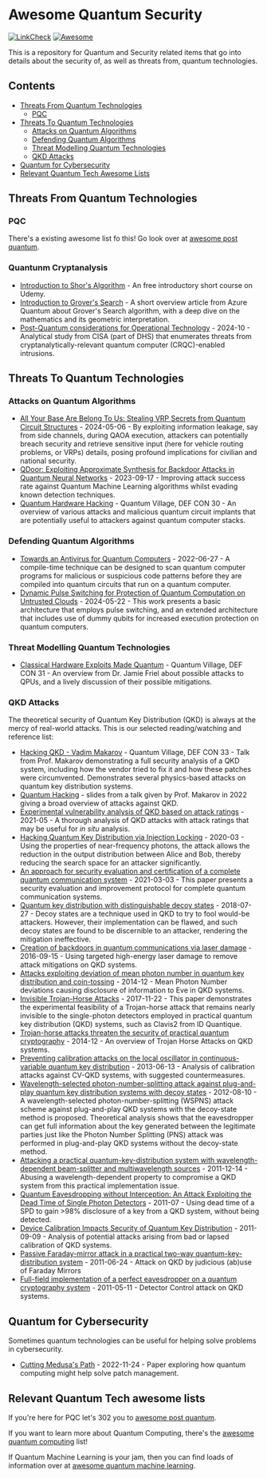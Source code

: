 # Awesome Quantum Security

[![LinkCheck](https://github.com/QuantumVillage/awesome-quantum-security/actions/workflows/linkCheck.yml/badge.svg)](https://github.com/QuantumVillage/awesome-quantum-security/actions/workflows/linkCheck.yml) [![Awesome](https://awesome.re/badge.svg)](https://awesome.re)

This is a repository for Quantum and Security related items that go into details about the security of, as well as threats from, quantum technologies. 

## Contents

- [Threats From Quantum Technologies](#threats-from-quantum-technologies)
  - [PQC](#pqc)
- [Threats To Quantum Technologies](#threats-to-quantum-technologies)
  - [Attacks on Quantum Algorithms](#attacks-on-quantum-algorithms)
  - [Defending Quantum Algorithms](#defending-quantum-algorithms)
  - [Threat Modelling Quantum Technologies](#threat-modelling-quantum-technologies)
  - [QKD Attacks](#qkd-attacks)
- [Quantum for Cybersecurity](#quantum-for-cybersecurity)
- [Relevant Quantum Tech Awesome Lists](#relevant-quantum-tech-awesome-lists)

## Threats From Quantum Technologies

### PQC

There's a existing awesome list fo this! Go look over at [awesome post quantum](https://github.com/veorq/awesome-post-quantum/).

### Quantunm Cryptanalysis

- [Introduction to Shor's Algorithm](https://www.udemy.com/course/introduction-to-quantum-computing-zero-to-shors-algorithm/) - An free introductory short course on Udemy.
- [Introduction to Grover's Search](https://learn.microsoft.com/en-us/azure/quantum/concepts-grovers) - A short overview article from Azure Quantum about Grover's Search algorithm, with a deep dive on the mathematics and its geometric interpretation.
- [Post-Quantum considerations for Operational Technology](https://www.cisa.gov/sites/default/files/2024-10/Post-Quantum%20Considerations%20for%20Operational%20Technology%20%28508%29.pdf) - 2024-10 - Analytical study from CISA (part of DHS) that enumerates threats from cryptanalytically-relevant quantum computer (CRQC)-enabled intrusions.

## Threats To Quantum Technologies

### Attacks on Quantum Algorithms

- [All Your Base Are Belong To Us: Stealing VRP Secrets from Quantum Circuit Structures](http://dx.doi.org/10.1109/HOST55342.2024.10545404) - 2024-05-06 - By exploiting information leakage, say from side channels, during QAOA execution, attackers can potentially breach security and retrieve sensitive input (here for vehicle routing problems, or VRPs) details, posing profound implications for civilian and national security.
- [QDoor: Exploiting Approximate Synthesis for Backdoor Attacks in Quantum Neural Networks](https://doi.org/10.1109/QCE57702.2023.00124) - 2023-09-17 - Improving attack success rate against Quantum Machine Learning algorithms whilst evading known detection techniques.
- [Quantum Hardware Hacking](https://www.youtube.com/watch?v=Gams7BAF7l8) - Quantum Village, DEF CON 30 - An overview of various attacks and malicious quantum circuit implants that are potentially useful to attackers against quantum computer stacks.

### Defending Quantum Algorithms

- [Towards an Antivirus for Quantum Computers](http://dx.doi.org/10.1109/HOST54066.2022.9840181) - 2022-06-27 - A compile-time technique can be designed to scan quantum computer programs for malicious or suspicious code patterns before they are compiled into quantum circuits that run on a quantum computer.
- [Dynamic Pulse Switching for Protection of Quantum Computation on Untrusted Clouds](http://dx.doi.org/10.1109/HOST55342.2024.10545385) - 2024-05-22 - This work presents a basic architecture that employs pulse switching, and an extended architecture that includes use of dummy qubits for increased execution protection on quantum computers.

### Threat Modelling Quantum Technologies

- [Classical Hardware Exploits Made Quantum](https://www.youtube.com/watch?v=Da146UQ9TRE) - Quantum Village, DEF CON 31 - An overview from Dr. Jamie Friel about possible attacks to QPUs, and a lively discussion of their possible mitigations. 

### QKD Attacks

The theoretical security of Quantum Key Distribution (QKD) is always at the mercy of real-world attacks. This is our selected reading/watching and reference list: 

- [Hacking QKD - Vadim Makarov](https://www.youtube.com/watch?v=Phh-jO--bDU) - Quantum Village, DEF CON 33 - Talk from Prof. Makarov demonstrating a full security analysis of a QKD system, including how the vendor tried to fix it and how these patches were circumvented. Demonstrates several physics-based attacks on quantum key distribution systems.
- [Quantum Hacking](http://www.vad1.com/c/qcommce/2022/Makarov/slides/qcommce-l12-20221207.pdf) - slides from a talk given by Prof. Makarov in 2022 giving a broad overview of attacks against QKD.
- [Experimental vulnerability analysis of QKD based on attack ratings](https://www.nature.com/articles/s41598-021-87574-4) - 2021-05 - A thorough analysis of QKD attacks with attack ratings that may be useful for _in situ_ analysis.
- [Hacking Quantum Key Distribution via Injection Locking](http://dx.doi.org/10.1103/PhysRevApplied.13.034008) - 2020-03 - Using the properties of near-frequency photons, the attack allows the reduction in the output distribution between Alice and Bob, thereby reducing the search space for an attacker significantly.
- [An approach for security evaluation and certification of a complete quantum communication system](https://www.nature.com/articles/s41598-021-84139-3) - 2021-03-03 - This paper presents a security evaluation and improvement protocol for complete quantum communication systems.
- [Quantum key distribution with distinguishable decoy states](https://doi.org/10.1103/PhysRevA.98.012330) - 2018-07-27 - Decoy states are a technique used in QKD to try to fool would-be attackers. However, their implementation can be flawed, and such decoy states are found to be discernible to an attacker, rendering the mitigation ineffective.
- [Creation of backdoors in quantum communications via laser damage](https://doi.org/10.1103/PhysRevA.94.030302) - 2016-09-15 - Using targeted high-energy laser damage to remove attack mitigations on QKD systems.
- [Attacks exploiting deviation of mean photon number in quantum key distribution and coin-tossing](http://doi.org/10.1103/PhysRevA.91.032326) - 2014-12 - Mean Photon Number deviations causing disclosure of information to Eve in QKD systems.
- [Invisible Trojan-Horse Attacks](https://www.nature.com/articles/s41598-017-08279-1) - 2017-11-22 - This paper demonstrates the experimental feasibility of a Trojan-horse attack that remains nearly invisible to the single-photon detectors employed in practical quantum key distribution (QKD) systems, such as Clavis2 from ID Quantique.
- [Trojan-horse attacks threaten the security of practical quantum cryptography](https://doi.org/10.1088/1367-2630/16/12/123030) - 2014-12 - An overview of Trojan Horse Attacks on QKD systems.
- [Preventing calibration attacks on the local oscillator in continuous-variable quantum key distribution](https://doi.org/10.1103/PhysRevA.87.062313) - 2013-06-13 - Analysis of calibration attacks against CV-QKD systems, with suggested countermeasures.
- [Wavelength-selected photon-number-splitting attack against plug-and-play quantum key distribution systems with decoy states](https://doi.org/10.1103/PhysRevA.86.032310) - 2012-08-10 - A wavelength-selected photon-number-splitting (WSPNS) attack scheme against plug-and-play QKD systems with the decoy-state method is proposed. Theoretical analysis shows that the eavesdropper can get full information about the key generated between the legitimate parties just like the Photon Number Splitting (PNS) attack was performed in plug-and-play QKD systems without the decoy-state method.
- [Attacking a practical quantum-key-distribution system with wavelength-dependent beam-splitter and multiwavelength sources](https://doi.org/10.1103/PhysRevA.84.062308) - 2011-12-14 - Abusing a wavelength-dependent property to compromise a QKD system from this practical implementation issue.
- [Quantum Eavesdropping without Interception: An Attack Exploiting the Dead Time of Single Photon Detectors](http://dx.doi.org/10.1088/1367-2630/13/7/073024) - 2011-07 - Using dead time of a SPD to gain >98% disclosure of a key from a QKD system, without being detected.
- [Device Calibration Impacts Security of Quantum Key Distribution](https://doi.org/10.1103/PhysRevLett.107.110501) - 2011-09-09 - Analysis of potential attacks arising from bad or lapsed calibration of QKD systems.
- [Passive Faraday-mirror attack in a practical two-way quantum-key-distribution system](https://doi.org/10.1103/PhysRevA.83.062331) - 2011-06-24 - Attack on QKD by judicious (ab)use of Faraday Mirrors
- [Full-field implementation of a perfect eavesdropper on a quantum cryptography system](https://doi.org/10.1038/ncomms1348) - 2011-05-11 - Detector Control attack on QKD systems.

## Quantum for Cybersecurity

Sometimes quantum technologies can be useful for helping solve problems in cybersecurity.

- [Cutting Medusa's Path](https://arxiv.org/abs/2211.13740) - 2022-11-24 - Paper exploring how quantum computing might help solve patch management.

## Relevant Quantum Tech awesome lists

If you're here for PQC let's 302 you to [awesome post quantum](https://github.com/veorq/awesome-post-quantum/).

If you want to learn more about Quantum Computing, there's the [awesome quantum computing](https://github.com/desireevl/awesome-quantum-computing) list!

If Quantum Machine Learning is your jam, then you can find loads of information over at [awesome quantum machine learning](https://github.com/krishnakumarsekar/awesome-quantum-machine-learning).
